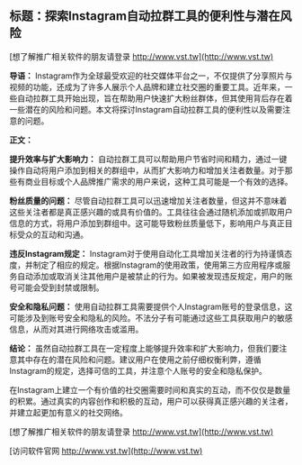 ## **标题：探索Instagram自动拉群工具的便利性与潜在风险**

[想了解推广相关软件的朋友请登录 http://www.vst.tw](http://www.vst.tw)

**导语：**
Instagram作为全球最受欢迎的社交媒体平台之一，不仅提供了分享照片与视频的功能，还成为了许多人展示个人品牌和建立社交圈的重要工具。近年来，一些自动拉群工具开始出现，旨在帮助用户快速扩大粉丝群体，但其使用背后存在着一些潜在的风险和问题。本文将探讨Instagram自动拉群工具的便利性以及需要注意的问题。

**正文：**

**提升效率与扩大影响力：**
自动拉群工具可以帮助用户节省时间和精力，通过一键操作自动将用户添加到相关的群组中，从而扩大影响力和增加关注者数量。对于那些有商业目标或个人品牌推广需求的用户来说，这种工具可能是一个有效的选择。

**粉丝质量的问题：**
尽管自动拉群工具可以迅速增加关注者数量，但这并不意味着这些关注者都是真正感兴趣的或具有价值的。工具往往会通过随机添加或抓取用户信息的方式，将用户添加到群组中。这可能导致粉丝质量低下，影响用户与真正目标受众的互动和沟通。

**违反Instagram规定：**
Instagram对于使用自动化工具增加关注者的行为持谨慎态度，并制定了相应的规定。根据Instagram的使用政策，使用第三方应用程序或服务自动添加或取消关注其他用户是被禁止的行为。如果被发现违反规定，用户的账号可能会受到封禁或限制。

**安全和隐私问题：**
使用自动拉群工具需要提供个人Instagram账号的登录信息，这可能涉及到账号安全和隐私的风险。不法分子有可能通过这些工具获取用户的敏感信息，从而对其进行网络攻击或滥用。

**结论：**
虽然自动拉群工具在一定程度上能够提升效率和扩大影响力，但我们要注意其中存在的潜在风险和问题。建议用户在使用之前仔细权衡利弊，遵循Instagram的规定，选择可信的工具，并注意个人账号的安全和隐私保护。

在Instagram上建立一个有价值的社交圈需要时间和真实的互动，而不仅仅是数量的积累。通过真实的内容创作和积极的互动，用户可以获得真正感兴趣的关注者，并建立起更加有意义的社交网络。

[想了解推广相关软件的朋友请登录 http://www.vst.tw](http://www.vst.tw)


[访问软件官网 http://www.vst.tw](http://www.vst.tw)
